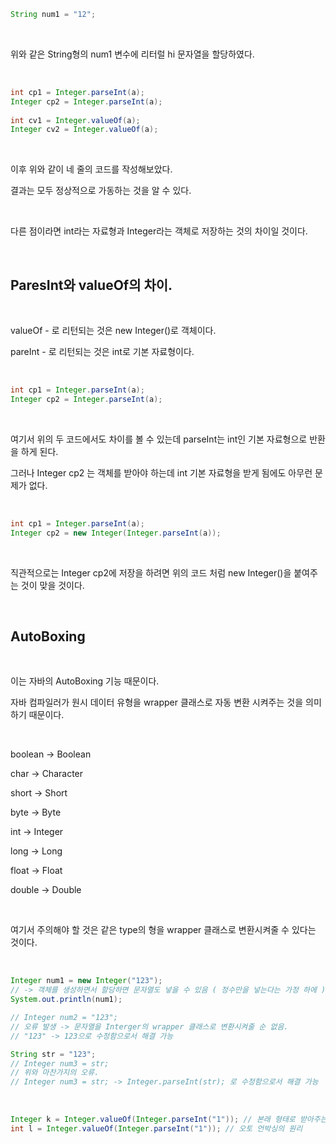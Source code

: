 
```java
String num1 = "12";
```

<br/>

 위와 같은 String형의 num1 변수에 리터럴 hi 문자열을 할당하였다.

<br/>

```java
int cp1 = Integer.parseInt(a);
Integer cp2 = Integer.parseInt(a);
		
int cv1 = Integer.valueOf(a);
Integer cv2 = Integer.valueOf(a);
```

<br/>

이후 위와 같이 네 줄의 코드를 작성해보았다.

결과는 모두 정상적으로 가동하는 것을 알 수 있다.

<br/>

다른 점이라면 int라는 자료형과 Integer라는 객체로 저장하는 것의 차이일 것이다.

<br/>

## ParesInt와 valueOf의 차이.

<br/>

valueOf - 로 리턴되는 것은 new Integer()로 객체이다.

pareInt - 로 리턴되는 것은 int로 기본 자료형이다.

<br/>

```java
int cp1 = Integer.parseInt(a);
Integer cp2 = Integer.parseInt(a);
```

<br/>

여기서 위의 두 코드에서도 차이를 볼 수 있는데 parseInt는 int인 기본 자료형으로 반환을 하게 된다. 

그러나 Integer cp2 는 객체를 받아야 하는데 int 기본 자료형을 받게 됨에도 아무런 문제가 없다.

<br/>

```java
int cp1 = Integer.parseInt(a);
Integer cp2 = new Integer(Integer.parseInt(a));
```

<br/>

직관적으로는 Integer cp2에 저장을 하려면 위의 코드 처럼 new Integer()을 붙여주는 것이 맞을 것이다.

<br/>

## AutoBoxing

<br/>

이는 자바의 AutoBoxing 기능 때문이다.

자바 컴파일러가 원시 데이터 유형을 wrapper 클래스로 자동 변환 시켜주는 것을 의미하기 때문이다.

<br/>

boolean -> Boolean<br/>

char -> Character<br/>

short -> Short<br/>

byte -> Byte<br/>

int -> Integer<br/>

long -> Long<br/>

float -> Float<br/>

double -> Double<br/>

<br/>

여기서 주의해야 할 것은 같은 type의 형을 wrapper 클래스로 변환시켜줄 수 있다는 것이다.

<br/>

```java
Integer num1 = new Integer("123"); 
// -> 객체를 생성하면서 할당하면 문자열도 넣을 수 있음 ( 정수만을 넣는다는 가정 하에 )
System.out.println(num1);

// Integer num2 = "123"; 
// 오류 발생 -> 문자열을 Interger의 wrapper 클래스로 변환시켜줄 순 없음.
// "123" -> 123으로 수정함으로서 해결 가능

String str = "123";
// Integer num3 = str;
// 위와 마찬가지의 오류. 
// Integer num3 = str; -> Integer.parseInt(str); 로 수정함으로서 해결 가능
```

<br/>

```java
Integer k = Integer.valueOf(Integer.parseInt("1")); // 본래 형태로 받아주는 것
int l = Integer.valueOf(Integer.parseInt("1")); // 오토 언박싱의 원리
```

